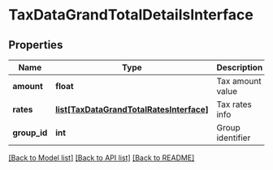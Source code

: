 # TaxDataGrandTotalDetailsInterface

## Properties
Name | Type | Description | Notes
------------ | ------------- | ------------- | -------------
**amount** | **float** | Tax amount value | 
**rates** | [**list[TaxDataGrandTotalRatesInterface]**](TaxDataGrandTotalRatesInterface.md) | Tax rates info | 
**group_id** | **int** | Group identifier | 

[[Back to Model list]](../README.md#documentation-for-models) [[Back to API list]](../README.md#documentation-for-api-endpoints) [[Back to README]](../README.md)


